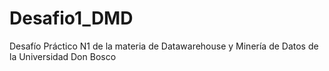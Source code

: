 # Desafio1_DMD
Desafío Práctico N1 de la materia de Datawarehouse y Minería de Datos de la Universidad Don Bosco
